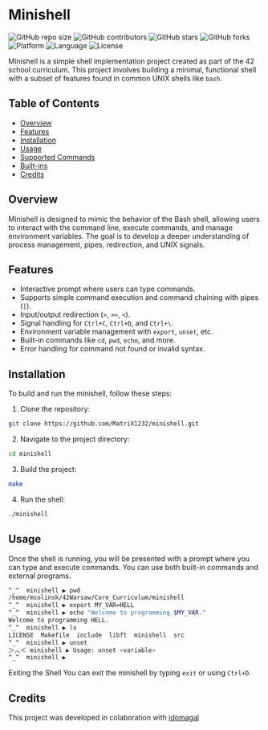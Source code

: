 # Minishell

![GitHub repo size](https://img.shields.io/github/repo-size/MatriX1232/minishell)
![GitHub contributors](https://img.shields.io/github/contributors/MatriX1232/minishell)
![GitHub stars](https://img.shields.io/github/stars/MatriX1232/minishell?style=social)
![GitHub forks](https://img.shields.io/github/forks/MatriX1232/minishell?style=social)
![Platform](https://img.shields.io/badge/Platform-Linux%20%7C%20MacOS-informational)
![Language](https://img.shields.io/badge/Language-C-blue)
![License](https://img.shields.io/github/license/MatriX1232/minishell)

Minishell is a simple shell implementation project created as part of the 42 school curriculum. This project involves building a minimal, functional shell with a subset of features found in common UNIX shells like `bash`.

## Table of Contents
- [Overview](#overview)
- [Features](#features)
- [Installation](#installation)
- [Usage](#usage)
- [Supported Commands](#supported-commands)
- [Built-ins](#built-ins)
- [Credits](#credits)

## Overview

Minishell is designed to mimic the behavior of the Bash shell, allowing users to interact with the command line, execute commands, and manage environment variables. The goal is to develop a deeper understanding of process management, pipes, redirection, and UNIX signals.

## Features
- Interactive prompt where users can type commands.
- Supports simple command execution and command chaining with pipes (`|`).
- Input/output redirection (`>`, `>>`, `<`).
- Signal handling for `Ctrl+C`, `Ctrl+D`, and `Ctrl+\`.
- Environment variable management with `export`, `unset`, etc.
- Built-in commands like `cd`, `pwd`, `echo`, and more.
- Error handling for command not found or invalid syntax.

## Installation

To build and run the minishell, follow these steps:

1. Clone the repository:
  ```bash
  git clone https://github.com/MatriX1232/minishell.git
  ```
2. Navigate to the project directory:
  ```bash
  cd minishell
  ```
3. Build the project:
  ```bash
  make
  ```
4. Run the shell:
  ```bash
  ./minishell
  ```

## Usage
Once the shell is running, you will be presented with a prompt where you can type and execute commands.
You can use both built-in commands and external programs.
```bash
^_^  minishell ▶ pwd
/home/msolinsk/42Warsaw/Core_Curriculum/minishell
^_^  minishell ▶ export MY_VAR=HELL
^_^  minishell ▶ echo "Welcome to programming $MY_VAR."
Welcome to programming HELL.
^_^  minishell ▶ ls
LICENSE  Makefile  include  libft  minishell  src
^_^  minishell ▶ unset
＞︿＜ minishell ▶ Usage: unset <variable>
^_^  minishell ▶
```
Exiting the Shell
You can exit the minishell by typing ```exit``` or using ```Ctrl+D```.

## Credits
This project was developed in colaboration with [idomagal](https://github.com/igordotdev)
